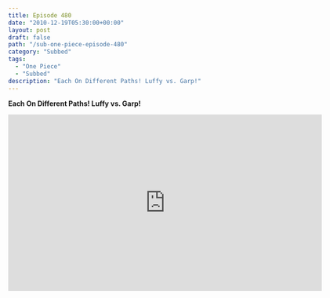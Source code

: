 ```yaml
---
title: Episode 480
date: "2010-12-19T05:30:00+00:00"
layout: post
draft: false
path: "/sub-one-piece-episode-480"
category: "Subbed"
tags:
  - "One Piece"
  - "Subbed"
description: "Each On Different Paths! Luffy vs. Garp!"
---
```


**Each On Different Paths! Luffy vs. Garp!**

<iframe width="640" height="360" src="https://www.rapidvideo.com/e/G6FRPEXM5K" frameborder="0" marginwidth=0 marginheight=0 scrolling=no allowfullscreen></iframe>

